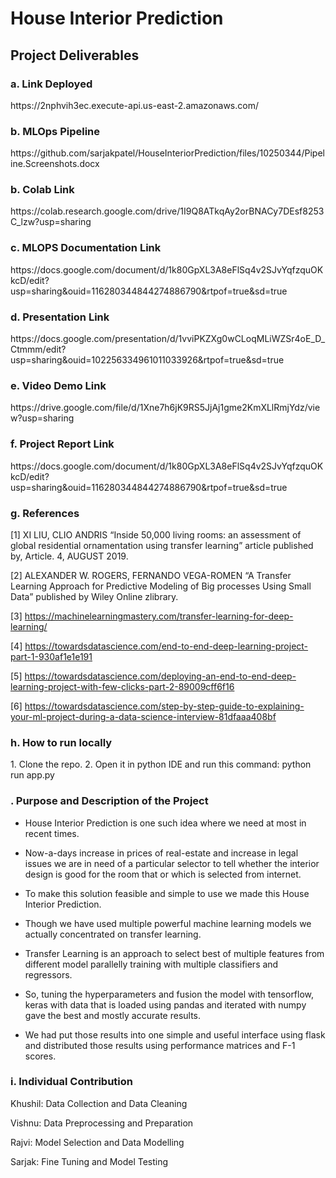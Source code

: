 # House Interior Prediction

<h2>Project Deliverables</h2>
<h3>a. Link Deployed</h3>
https://2nphvih3ec.execute-api.us-east-2.amazonaws.com/

<h3>b. MLOps Pipeline</h3>
https://github.com/sarjakpatel/HouseInteriorPrediction/files/10250344/Pipeline.Screenshots.docx

<h3>b. Colab Link</h3>
https://colab.research.google.com/drive/1I9Q8ATkqAy2orBNACy7DEsf8253C_lzw?usp=sharing

<h3>c. MLOPS Documentation Link</h3>
https://docs.google.com/document/d/1k80GpXL3A8eFlSq4v2SJvYqfzquOKkcD/edit?usp=sharing&ouid=116280344844274886790&rtpof=true&sd=true

<h3>d. Presentation Link</h3>
https://docs.google.com/presentation/d/1vviPKZXg0wCLoqMLiWZSr4oE_D_Ctmmm/edit?usp=sharing&ouid=102256334961011033926&rtpof=true&sd=true

<h3>e. Video Demo Link</h3>
https://drive.google.com/file/d/1Xne7h6jK9RS5JjAj1gme2KmXLlRmjYdz/view?usp=sharing

<h3>f. Project Report Link</h3>
https://docs.google.com/document/d/1k80GpXL3A8eFlSq4v2SJvYqfzquOKkcD/edit?usp=sharing&ouid=116280344844274886790&rtpof=true&sd=true

<h3>g. References</h3>
[1] XI LIU, CLIO ANDRIS “Inside 50,000	living rooms: an assessment of global residential ornamentation using transfer learning” article published by, Article. 4, AUGUST 2019.

[2] ALEXANDER W. ROGERS, FERNANDO VEGA-ROMEN “A Transfer Learning Approach for Predictive Modeling of Big processes Using Small Data” published by Wiley Online zlibrary.

[3] https://machinelearningmastery.com/transfer-learning-for-deep-learning/ 

[4] https://towardsdatascience.com/end-to-end-deep-learning-project-part-1-930af1e1e191

[5] https://towardsdatascience.com/deploying-an-end-to-end-deep-learning-project-with-few-clicks-part-2-89009cff6f16

[6] https://towardsdatascience.com/step-by-step-guide-to-explaining-your-ml-project-during-a-data-science-interview-81dfaaa408bf

<h3>h. How to run locally</h3>
1. Clone the repo.
2. Open it in python IDE and run this command: python run app.py

<h3>. Purpose and Description of the Project</h3>

- House Interior Prediction is one such idea where we need at most in recent times. 


- Now-a-days increase in prices of real-estate and increase in legal issues we are in need of a particular selector to tell whether the interior design is good for the room that or which is selected from internet. 


- To make this solution feasible and simple to use we made this House Interior Prediction.


- Though we have used multiple powerful machine learning models we actually concentrated on transfer learning. 


- Transfer Learning is an approach to select best of multiple features from different model parallelly training with multiple classifiers and regressors. 


- So, tuning the hyperparameters and fusion the model with tensorflow, keras with data that is loaded using pandas and iterated with numpy gave the best and mostly accurate results. 


- We had put those results into one simple and useful interface using flask and distributed those results using performance matrices and F-1 scores.

<h3>i. Individual Contribution</h3>

Khushil: Data Collection and Data Cleaning

Vishnu: Data Preprocessing and Preparation

Rajvi: Model Selection and Data Modelling

Sarjak: Fine Tuning and Model Testing
